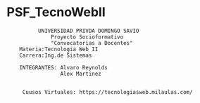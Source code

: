 # PSF_TecnoWebII  
              UNIVERSIDAD PRIVDA DOMINGO SAVIO      
                  Proyecto Socioformativo 
                  "Convocatorias a Docentes"
        Materia:Tecnologia Web II
        Carrera:Ing.de Sistemas
        
        INTEGRANTES: Alvaro Reynolds 
                     Alex Martinez
                     
                     
         Cuusos Virtuales: https://tecnologiasweb.milaulas.com/ 
